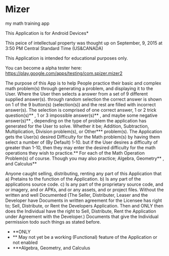 # Mizer
my math training app

This Application is for Android Devices*

This peice of intellectual property was thought up on September, 9, 2015 at 3:50 PM Central Standard Time (US&CANADA)

This Application is intended for educational purposes only.

You can become a alpha tester here: https://play.google.com/apps/testing/com.spizer.mizer2

The purpose of this App is to help People practice their basic and complex math problem(s) through generating a problem,
and displaying it to the User. Where the User then selects a answer from a set of 9 different supplied answer(s).
through random selection the correct answer is shown on 1 of the 9 button(s) (selection(s)) and the rest are filled with
incorrect answer(s). The selection is comprised of one correct answer,
1 or 2 trick question(s)**
, 1 or 3 impossible answer(s)** ,
and maybe some negative answer(s)**
, depending on the type of problem the application has generated for the User to solve.
Whether it be; Addition, Subtraction, Multiplication, Division problem(s), or Other*** problem(s). The Application gets
the User(s) desired Difficulty for the Math problem(s) by having them select a number of (By Default) 1-10. but if the User
desires a difficulty of greater than 1-10, then they may enter the desired difficulty for the math operations they wish to practice.**
For each of the Math Operation Problem(s) of course. Though you may also practice;
Algebra,
Geometry** 
, and Calculus**

Anyone caught selling, distributing, renting any part of this Application that 
     a) Pretains to the function of the Application.
     b) Is any part of the applications source code.
     c) Is any part of the proprietary source code, and or imagery, and or APKs, and or any assets, and or project files.
Without the written and well Documented (The Seller, Distributer, Leaser and the Developer have Documents in written agreement
for the Licensee has right to; Sell, Distribute, or Rent the Developers Application. Then and ONLY then does the Individual
have the right to Sell, Distribute, Rent the Application under Agreement with the Developer.) Documents that give the Individual
permission todo such things as stated before.

* **ONLY
* ** May not yet be a working (Functional) feature of the Application or not enabled
* ***Algebra, Geometry, and Calculus
